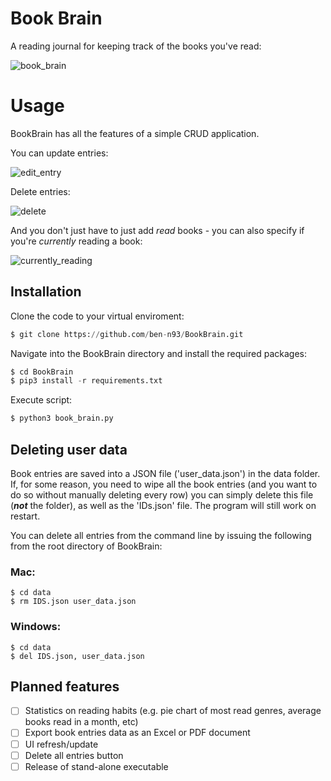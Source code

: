 # Book Brain

A reading journal for keeping track of the books you've read:

![book_brain](https://user-images.githubusercontent.com/84557025/149754398-6dd0a2d0-8e29-4d69-b0db-81968c29f897.gif)

# Usage

BookBrain has all the features of a simple CRUD application.

You can update entries:

![edit_entry](https://user-images.githubusercontent.com/84557025/149754602-4e833b00-a935-47c0-882d-042edf3f85fa.gif)

Delete entries:

![delete](https://user-images.githubusercontent.com/84557025/149754582-a7af104e-1f24-4eee-b5b5-0c76fae131bc.gif)

And you don't just have to just add _read_ books - you can also specify if you're _currently_ reading a book:

![currently_reading](https://user-images.githubusercontent.com/84557025/149755872-9b689195-f17c-48c7-bfaf-ac349b1e82d0.gif)

## Installation

Clone the code to your virtual enviroment:

``` python
$ git clone https://github.com/ben-n93/BookBrain.git
```
Navigate into the BookBrain directory and install the required packages:

```python
$ cd BookBrain
$ pip3 install -r requirements.txt
```

Execute script:
```python
$ python3 book_brain.py
```

## Deleting user data

Book entries are saved into a JSON file ('user_data.json') in the data folder. If, for some reason, you need to wipe all the book entries (and you want to do so without manually deleting every row) you can simply delete this file (**_not_** the folder), as well as the 'IDs.json' file. The program will still work on restart.

You can delete all entries from the command line by issuing the following from the root directory of BookBrain:

### Mac:
```
$ cd data
$ rm IDS.json user_data.json
```
### Windows:
```
$ cd data
$ del IDS.json, user_data.json
```
## Planned features
- [ ] Statistics on reading habits (e.g. pie chart of most read genres, average books read in a month, etc)
- [ ] Export book entries data as an Excel or PDF document
- [ ] UI refresh/update
- [ ] Delete all entries button
- [ ] Release of stand-alone executable
